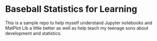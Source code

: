 # Baseball Statistics for Learning

This is a sample repo to help myself understand Jupyter notebooks and MatPlot Lib a little better as well as help teach my teenage sons about development and statistics.
